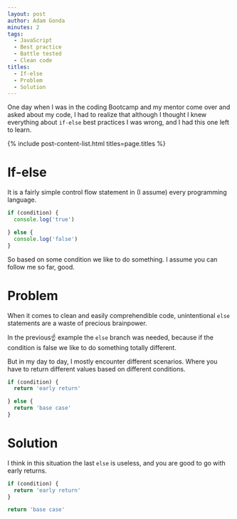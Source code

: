 ```yaml
---
layout: post
author: Adam Gonda
minutes: 2
tags:
  - JavaScript
  - Best practice
  - Battle tested
  - Clean code
titles:
  - If-else
  - Problem
  - Solution
---
```


One day when I was in the coding Bootcamp and my mentor come over and asked about my code,
I had to realize that although I thought I knew everything about `if-else` best practices
I was wrong, and I had this one left to learn.

{% include post-content-list.html titles=page.titles %}

# If-else

It is a fairly simple control flow statement in (I assume) every programming language.

```js
if (condition) {
  console.log('true')

} else {
  console.log('false')
}
```

So based on some condition we like to do something.
I assume you can follow me so far, good.

# Problem

When it comes to clean and easily comprehendible code,
unintentional `else` statements are a waste of precious brainpower.

In the previous☝️ example the `else` branch was needed, because if the condition is false
we like to do something totally different.

But in my day to day, I mostly encounter different scenarios.
Where you have to return different values based on different conditions.

```js
if (condition) {
  return 'early return'

} else {
  return 'base case'
} 
```

# Solution

I think in this situation the last `else` is useless,
and you are good to go with early returns.

```js
if (condition) {
  return 'early return'
}

return 'base case'
```
